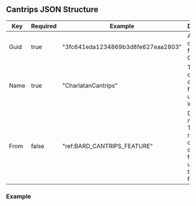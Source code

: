 ## Cantrips JSON Structure

| Key                      | Required  | Example                            | Description |
|------------------------- |-----------|------------------------------------|-------------|
| Guid                     | true      | "3fc641eda1234869b3d8fe627eaa2803" | A 32 cantrips feature GUID |
| Name                     | true      | "CharlatanCantrips"                | The name of the cantrips feature, used internally |
| From                     | false     | "ref:BARD_CANTRIPS_FEATURE"        | Default: nothing; The reference of a cantrips feature to use as a template for this one |  

### Example

```

```
